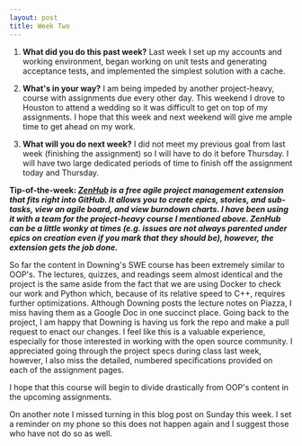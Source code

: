 ```yaml
---
layout: post
title: Week Two
---
```


1. **What did you do this past week?** Last week I set up my accounts and working environment, began working on unit tests and generating acceptance tests, and implemented the simplest solution with a cache.

2. **What's in your way?**  I am being impeded by another project-heavy, course with assignments due every other day. This weekend I drove to Houston to attend a wedding so it was difficult to get on top of my assignments. I hope that this week and next weekend will give me ample time to get ahead on my work.

3. **What will you do next week?** I did not meet my previous goal from last week (finishing the assignment) so I will have to do it before Thursday. I will have two large dedicated periods of time to finish off the assignment today and Thursday.
 
**Tip-of-the-week: _[ZenHub](https://www.zenhub.com/) is a free agile project management extension that fits right into GitHub. It allows you to create epics, stories, and sub-tasks, view an agile board, and view burndown charts. I have been using it with a team for the project-heavy course I mentioned above. ZenHub can be a little wonky at times (e.g. issues are not always parented under epics on creation even if you mark that they should be), however, the extension gets the job done._**

So far the content in Downing's SWE course has been extremely similar to OOP's. The lectures, quizzes, and readings seem almost identical and the project is the same aside from the fact that we are using Docker to check our work and Python which, because of its relative speed to C++, requires further optimizations. Although Downing posts the lecture notes on Piazza, I miss having them as a Google Doc in one succinct place. Going back to the project, I am happy that Downing is having us fork the repo and make a pull request to enact our changes. I feel like this is a valuable experience, especially for those interested in working with the open source community. I appreciated going through the project specs during class last week, however, I also miss the detailed, numbered specifications provided on each of the assignment pages.

I hope that this course will begin to divide drastically from OOP's content in the upcoming assignments.

On another note I missed turning in this blog post on Sunday this week. I set a reminder on my phone so this does not happen again and I suggest those who have not do so as well.





